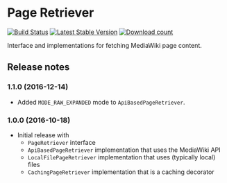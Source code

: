 # Page Retriever

[![Build Status](https://secure.travis-ci.org/wmde/PageRetriever.png?branch=master)](http://travis-ci.org/wmde/PageRetriever)
[![Latest Stable Version](https://poser.pugx.org/wmde/page-retriever/version.png)](https://packagist.org/packages/wmde/page-retriever)
[![Download count](https://poser.pugx.org/wmde/page-retriever/d/total.png)](https://packagist.org/packages/wmde/page-retriever)

Interface and implementations for fetching MediaWiki page content.

## Release notes

### 1.1.0 (2016-12-14)

* Added `MODE_RAW_EXPANDED` mode to `ApiBasedPageRetriever`.

### 1.0.0 (2016-10-18)

* Initial release with
	* `PageRetriever` interface
	* `ApiBasedPageRetriever` implementation that uses the MediaWiki API
	* `LocalFilePageRetriever` implementation that uses (typically local) files
	* `CachingPageRetriever` implementation that is a caching decorator

